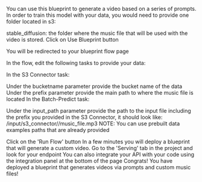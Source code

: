 You can use this blueprint to generate a video based on a series of prompts. In order to train this model with your data, you would need to provide one folder located in s3:

stable_diffusion: the folder where the music file that will be used with the video is stored.
Click on Use Blueprint button

You will be redirected to your blueprint flow page

In the flow, edit the following tasks to provide your data:

In the S3 Connector task:

Under the bucketname parameter provide the bucket name of the data
Under the prefix parameter provide the main path to where the music file is located
In the Batch-Predict task:

Under the input_path parameter provide the path to the input file including the prefix you provided in the S3 Connector, it should look like: /input/s3_connector/<prefix>/music_file.mp3
NOTE: You can use prebuilt data examples paths that are already provided

Click on the 'Run Flow' button
In a few minutes you will deploy a blueprint that will generate a custom video.
Go to the 'Serving' tab in the project and look for your endpoint
You can also integrate your API with your code using the integration panel at the bottom of the page
Congrats! You have deployed a blueprint that generates videos via prompts and custom music files!